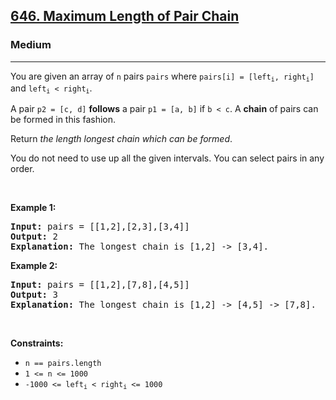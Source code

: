 <h2><a href="https://leetcode.com/problems/maximum-length-of-pair-chain/">646. Maximum Length of Pair Chain</a></h2><h3>Medium</h3><hr><div style="user-select: auto;"><p style="user-select: auto;">You are given an array of <code style="user-select: auto;">n</code> pairs <code style="user-select: auto;">pairs</code> where <code style="user-select: auto;">pairs[i] = [left<sub style="user-select: auto;">i</sub>, right<sub style="user-select: auto;">i</sub>]</code> and <code style="user-select: auto;">left<sub style="user-select: auto;">i</sub> &lt; right<sub style="user-select: auto;">i</sub></code>.</p>

<p style="user-select: auto;">A pair <code style="user-select: auto;">p2 = [c, d]</code> <strong style="user-select: auto;">follows</strong> a pair <code style="user-select: auto;">p1 = [a, b]</code> if <code style="user-select: auto;">b &lt; c</code>. A <strong style="user-select: auto;">chain</strong> of pairs can be formed in this fashion.</p>

<p style="user-select: auto;">Return <em style="user-select: auto;">the length longest chain which can be formed</em>.</p>

<p style="user-select: auto;">You do not need to use up all the given intervals. You can select pairs in any order.</p>

<p style="user-select: auto;">&nbsp;</p>
<p style="user-select: auto;"><strong style="user-select: auto;">Example 1:</strong></p>

<pre style="user-select: auto;"><strong style="user-select: auto;">Input:</strong> pairs = [[1,2],[2,3],[3,4]]
<strong style="user-select: auto;">Output:</strong> 2
<strong style="user-select: auto;">Explanation:</strong> The longest chain is [1,2] -&gt; [3,4].
</pre>

<p style="user-select: auto;"><strong style="user-select: auto;">Example 2:</strong></p>

<pre style="user-select: auto;"><strong style="user-select: auto;">Input:</strong> pairs = [[1,2],[7,8],[4,5]]
<strong style="user-select: auto;">Output:</strong> 3
<strong style="user-select: auto;">Explanation:</strong> The longest chain is [1,2] -&gt; [4,5] -&gt; [7,8].
</pre>

<p style="user-select: auto;">&nbsp;</p>
<p style="user-select: auto;"><strong style="user-select: auto;">Constraints:</strong></p>

<ul style="user-select: auto;">
	<li style="user-select: auto;"><code style="user-select: auto;">n == pairs.length</code></li>
	<li style="user-select: auto;"><code style="user-select: auto;">1 &lt;= n &lt;= 1000</code></li>
	<li style="user-select: auto;"><code style="user-select: auto;">-1000 &lt;= left<sub style="user-select: auto;">i</sub> &lt; right<sub style="user-select: auto;">i</sub> &lt;= 1000</code></li>
</ul>
</div>